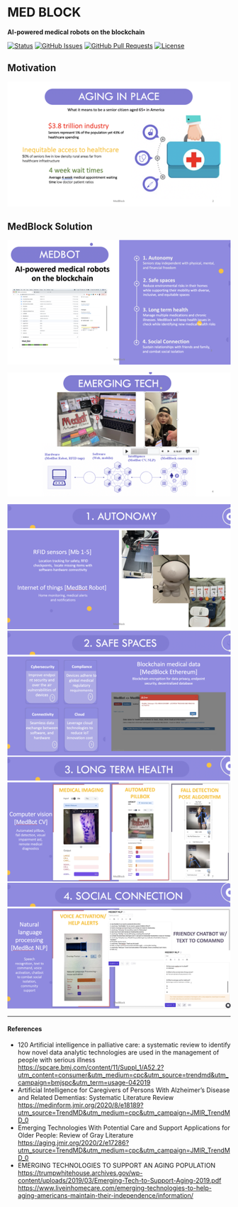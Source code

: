 # MED BLOCK 

**AI-powered medical robots on the blockchain**

<div>
  
  [![Status](https://img.shields.io/badge/status-active-success.svg)]()
  [![GitHub Issues](https://img.shields.io/github/issues/lucylow/medblock.svg)](https://github.com/lucylow/medblock/issues)
  [![GitHub Pull Requests](https://img.shields.io/github/issues-pr/lucylow/medblock.svg)](https://github.com/lucylow/medblock/pulls)
  [![License](https://img.shields.io/bower/l/bootstrap)]()

</div>

## Motivation

![](https://github.com/lucylow/medblock/blob/main/Images/Screen%20Shot%202021-04-23%20at%205.53.59%20PM.png)

## MedBlock Solution

![](https://github.com/lucylow/medblock/blob/main/Images/Screen%20Shot%202021-04-23%20at%205.48.09%20PM.png)

![](https://github.com/lucylow/medblock/blob/main/Images/Screen%20Shot%202021-04-23%20at%205.48.34%20PM.png)

![](https://github.com/lucylow/medblock/blob/main/Images/Screen%20Shot%202021-04-23%20at%205.48.44%20PM.png)
![](https://github.com/lucylow/medblock/blob/main/Images/Screen%20Shot%202021-04-23%20at%205.48.52%20PM.png)
![](https://github.com/lucylow/medblock/blob/main/Images/Screen%20Shot%202021-04-23%20at%205.49.04%20PM.png)
![](https://github.com/lucylow/medblock/blob/main/Images/Screen%20Shot%202021-04-23%20at%205.49.12%20PM.png)

---
#### References

* 120 Artificial intelligence in palliative care: a systematic review to identify how novel data analytic technologies are used in the management of people with serious illness https://spcare.bmj.com/content/11/Suppl_1/A52.2?utm_content=consumer&utm_medium=cpc&utm_source=trendmd&utm_campaign=bmjspc&utm_term=usage-042019
* Artificial Intelligence for Caregivers of Persons With Alzheimer’s Disease and Related Dementias: Systematic Literature Review https://medinform.jmir.org/2020/8/e18189?utm_source=TrendMD&utm_medium=cpc&utm_campaign=JMIR_TrendMD_0
* Emerging Technologies With Potential Care and Support Applications for Older People: Review of Gray Literature https://aging.jmir.org/2020/2/e17286?utm_source=TrendMD&utm_medium=cpc&utm_campaign=JMIR_TrendMD_0
* EMERGING TECHNOLOGIES TO SUPPORT AN AGING POPULATION https://trumpwhitehouse.archives.gov/wp-content/uploads/2019/03/Emerging-Tech-to-Support-Aging-2019.pdf
https://www.liveinhomecare.com/emerging-technologies-to-help-aging-americans-maintain-their-independence/information/





